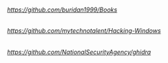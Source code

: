 ###### https://github.com/buridan1999/Books
###### https://github.com/mytechnotalent/Hacking-Windows
###### https://github.com/NationalSecurityAgency/ghidra
